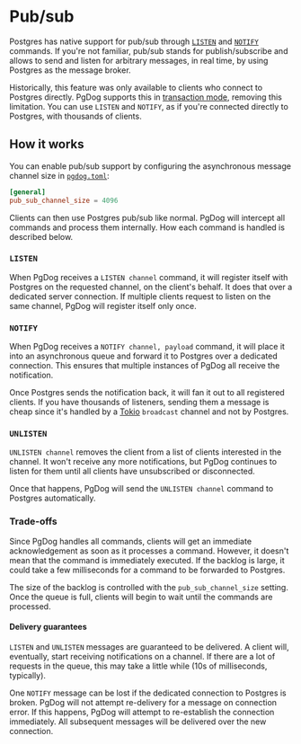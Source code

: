 # Pub/sub

Postgres has native support for pub/sub through [`LISTEN`](https://www.postgresql.org/docs/current/sql-listen.html) and [`NOTIFY`](https://www.postgresql.org/docs/current/sql-notify.html) commands. If you're not familiar, pub/sub stands for publish/subscribe and allows
to send and listen for arbitrary messages, in real time, by using Postgres as the message broker.

Historically, this feature was only available to clients who connect to Postgres directly.
PgDog supports this in [transaction mode](transaction-mode.md), removing this limitation. You can use `LISTEN` and `NOTIFY`, as if you're connected directly to Postgres, with thousands of clients.

## How it works

You can enable pub/sub support by configuring the asynchronous message channel size in [`pgdog.toml`](../configuration/pgdog.toml/general.md):

```toml
[general]
pub_sub_channel_size = 4096
```

Clients can then use Postgres pub/sub like normal. PgDog will intercept all commands and process them internally. How each command is handled is described below.

### `LISTEN`

When PgDog receives a `LISTEN channel` command, it will register itself with Postgres on the requested channel, on the client's behalf. It does that over a dedicated server connection. If multiple clients request to listen on the same channel, PgDog will register itself only once.

### `NOTIFY`

When PgDog receives a `NOTIFY channel, payload` command, it will place it into an asynchronous queue and forward it to Postgres over a dedicated connection. This ensures that multiple instances of PgDog all receive the notification.

Once Postgres sends the notification back, it will fan it out to all registered clients. If you have thousands of listeners, sending them a message is cheap since it's handled by a [Tokio](https://docs.rs/tokio/latest/tokio/sync/broadcast/index.html) `broadcast` channel and not by Postgres.

### `UNLISTEN`

`UNLISTEN channel` removes the client from a list of clients interested in the channel. It won't receive any more notifications, but PgDog continues to listen for them until all clients have unsubscribed or disconnected.

Once that happens, PgDog will send the `UNLISTEN channel` command to Postgres automatically.

### Trade-offs

Since PgDog handles all commands, clients will get an immediate acknowledgement as soon as it processes a command. However, it doesn't mean that the command is immediately executed. If the backlog is large, it could take a few milliseconds for a command to be forwarded to Postgres.

The size of the backlog is controlled with the `pub_sub_channel_size` setting. Once the queue is full, clients will begin to wait until the commands are processed.

#### Delivery guarantees

`LISTEN` and `UNLISTEN` messages are guaranteed to be delivered. A client will, eventually, start receiving notifications on a channel. If there are a lot of requests in the queue, this may take a little while (10s of milliseconds, typically).

One `NOTIFY` message can be lost if the dedicated connection to Postgres is broken. PgDog will not attempt re-delivery for a message on connection error. If this happens, PgDog will attempt to re-establish the connection immediately. All subsequent messages will be delivered over the new connection.

